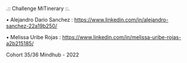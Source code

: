 .:: Challenge MiTinerary ::. 

• Alejandro Dario Sanchez : https://www.linkedin.com/in/alejandro-sanchez-22a19b250/

• Melissa Uribe Rojas : https://www.linkedin.com/in/melissa-uribe-rojas-a2b215185/

Cohort 35/36 Mindhub - 2022

